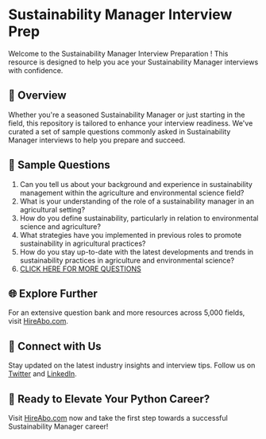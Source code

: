 # Sustainability Manager Interview Prep

Welcome to the Sustainability Manager Interview Preparation ! This resource is designed to help you ace your Sustainability Manager interviews with confidence.

## 🚀 Overview

Whether you're a seasoned Sustainability Manager or just starting in the field, this repository is tailored to enhance your interview readiness. We've curated a set of sample questions commonly asked in Sustainability Manager interviews to help you prepare and succeed.

## 📝 Sample Questions

1. Can you tell us about your background and experience in sustainability management within the agriculture and environmental science field?
2. What is your understanding of the role of a sustainability manager in an agricultural setting?
3. How do you define sustainability, particularly in relation to environmental science and agriculture?
4. What strategies have you implemented in previous roles to promote sustainability in agricultural practices?
5. How do you stay up-to-date with the latest developments and trends in sustainability practices in agriculture and environmental science?
6. [CLICK HERE FOR MORE QUESTIONS](https://hireabo.com/job/10_1_10/Sustainability%20Manager)

## 🌐 Explore Further

For an extensive question bank and more resources across 5,000 fields, visit [HireAbo.com](https://www.hireabo.com).

## 📱 Connect with Us

Stay updated on the latest industry insights and interview tips. Follow us on [Twitter](https://twitter.com/hireabo) and [LinkedIn](https://www.linkedin.com/in/hire-abo-3609972a8/).

## 🚀 Ready to Elevate Your Python Career?

Visit [HireAbo.com](https://www.hireabo.com) now and take the first step towards a successful Sustainability Manager career!